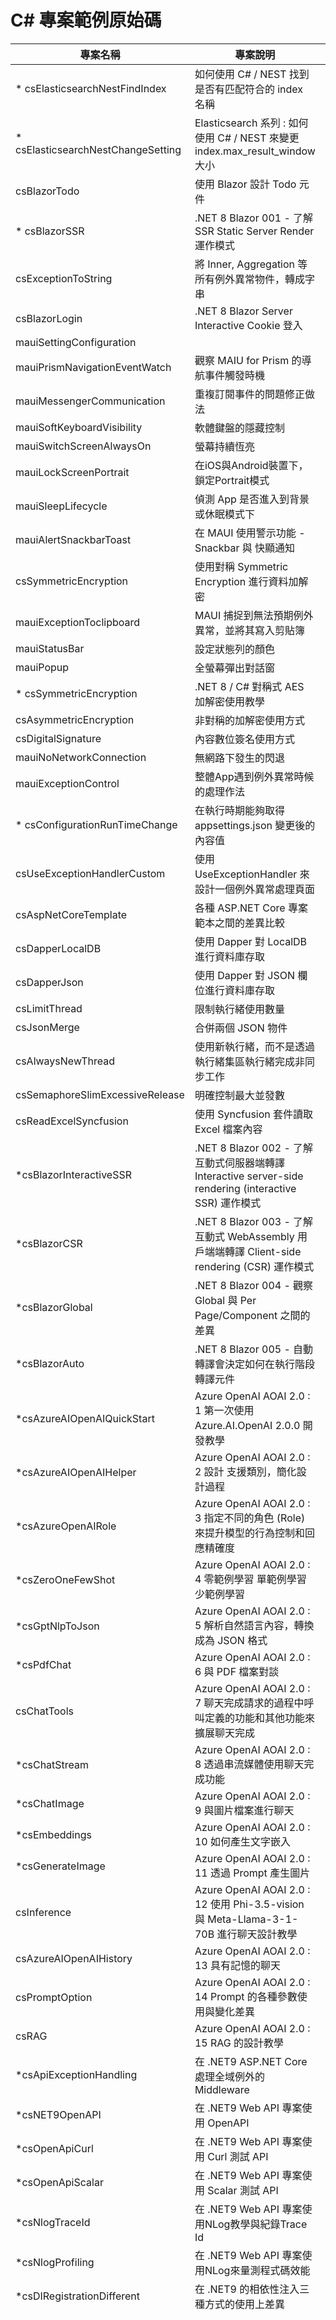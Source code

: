 # C# 專案範例原始碼

|專案名稱|專案說明|備註|
|-|-|-|
|* csElasticsearchNestFindIndex|如何使用 C# / NEST 找到是否有匹配符合的 index 名稱||
|* csElasticsearchNestChangeSetting|Elasticsearch 系列 : 如何使用 C# / NEST 來變更 index.max_result_window 大小||
|csBlazorTodo|使用 Blazor 設計 Todo 元件|https://reactsimpletodo.darenge.net/|
|* csBlazorSSR|.NET 8 Blazor 001 - 了解 SSR Static Server Render 運作模式||
|csExceptionToString|將 Inner, Aggregation 等所有例外異常物件，轉成字串||
|csBlazorLogin|.NET 8 Blazor Server Interactive Cookie 登入||
|mauiSettingConfiguration|||
|mauiPrismNavigationEventWatch|觀察 MAIU for Prism 的導航事件觸發時機||
|mauiMessengerCommunication|重複訂閱事件的問題修正做法||
|mauiSoftKeyboardVisibility|軟體鍵盤的隱藏控制||
|mauiSwitchScreenAlwaysOn|螢幕持續恆亮||
|mauiLockScreenPortrait|在iOS與Android裝置下，鎖定Portrait模式||
|mauiSleepLifecycle|偵測 App 是否進入到背景或休眠模式下||
|mauiAlertSnackbarToast|在 MAUI 使用警示功能 - Snackbar 與 快顯通知||
|csSymmetricEncryption|使用對稱 Symmetric Encryption 進行資料加解密||
|mauiExceptionToclipboard|MAUI 捕捉到無法預期例外異常，並將其寫入剪貼簿||
|mauiStatusBar|設定狀態列的顏色||
|mauiPopup|全螢幕彈出對話窗||
|* csSymmetricEncryption|.NET 8 / C# 對稱式 AES 加解密使用教學||
|csAsymmetricEncryption|非對稱的加解密使用方式||
|csDigitalSignature|內容數位簽名使用方式||
|mauiNoNetworkConnection|無網路下發生的閃退||
|mauiExceptionControl|整體App遇到例外異常時候的處理作法||
|* csConfigurationRunTimeChange|在執行時期能夠取得 appsettings.json 變更後的內容值||
|csUseExceptionHandlerCustom|使用 UseExceptionHandler 來設計一個例外異常處理頁面||
|csAspNetCoreTemplate|各種 ASP.NET Core 專案範本之間的差異比較||
|csDapperLocalDB|使用 Dapper 對 LocalDB 進行資料庫存取||
|csDapperJson|使用 Dapper 對 JSON 欄位進行資料庫存取||
|csLimitThread|限制執行緒使用數量||
|csJsonMerge|合併兩個 JSON 物件||
|csAlwaysNewThread|使用新執行緒，而不是透過執行緒集區執行緒完成非同步工作||
|csSemaphoreSlimExcessiveRelease|明確控制最大並發數||
|csReadExcelSyncfusion|使用 Syncfusion 套件讀取 Excel 檔案內容||
|*csBlazorInteractiveSSR|.NET 8 Blazor 002 - 了解 互動式伺服器端轉譯 Interactive server-side rendering (interactive SSR) 運作模式||
|*csBlazorCSR|.NET 8 Blazor 003 - 了解 互動式 WebAssembly 用戶端端轉譯 Client-side rendering (CSR) 運作模式||
|*csBlazorGlobal|.NET 8 Blazor 004 - 觀察 Global 與 Per Page/Component 之間的差異||
|*csBlazorAuto|.NET 8 Blazor 005 - 自動轉譯會決定如何在執行階段轉譯元件||
|*csAzureAIOpenAIQuickStart|Azure OpenAI AOAI 2.0 : 1 第一次使用 Azure.AI.OpenAI 2.0.0 開發教學||
|*csAzureAIOpenAIHelper|Azure OpenAI AOAI 2.0 : 2 設計 支援類別，簡化設計過程||
|*csAzureOpenAIRole|Azure OpenAI AOAI 2.0 : 3 指定不同的角色 (Role) 來提升模型的行為控制和回應精確度||
|*csZeroOneFewShot|Azure OpenAI AOAI 2.0 : 4 零範例學習 單範例學習 少範例學習||
|*csGptNlpToJson|Azure OpenAI AOAI 2.0 : 5 解析自然語言內容，轉換成為 JSON 格式||
|*csPdfChat|Azure OpenAI AOAI 2.0 : 6 與 PDF 檔案對談||
|csChatTools|Azure OpenAI AOAI 2.0 : 7 聊天完成請求的過程中呼叫定義的功能和其他功能來擴展聊天完成||
|*csChatStream|Azure OpenAI AOAI 2.0 : 8 透過串流媒體使用聊天完成功能||
|*csChatImage|Azure OpenAI AOAI 2.0 : 9 與圖片檔案進行聊天||
|*csEmbeddings|Azure OpenAI AOAI 2.0 : 10 如何產生文字嵌入||
|*csGenerateImage|Azure OpenAI AOAI 2.0 : 11 透過 Prompt 產生圖片||
|csInference|Azure OpenAI AOAI 2.0 : 12 使用 Phi-3.5-vision 與 Meta-Llama-3-1-70B 進行聊天設計教學||
|csAzureAIOpenAIHistory|Azure OpenAI AOAI 2.0 : 13 具有記憶的聊天||
|csPromptOption|Azure OpenAI AOAI 2.0 : 14 Prompt 的各種參數使用與變化差異||
|csRAG|Azure OpenAI AOAI 2.0 : 15 RAG 的設計教學||
|*csApiExceptionHandling|在 .NET9 ASP.NET Core 處理全域例外的 Middleware||
|*csNET9OpenAPI|在 .NET9 Web API 專案使用 OpenAPI||
|*csOpenApiCurl|在 .NET9 Web API 專案使用 Curl 測試 API||
|*csOpenApiScalar|在 .NET9 Web API 專案使用 Scalar 測試 API||
|*csNlogTraceId|在 .NET9 Web API 專案使用NLog教學與紀錄Trace Id||
|*csNlogProfiling|在 .NET9 Web API 專案使用NLog來量測程式碼效能||
|*csDIRegistrationDifferent|在 .NET9 的相依性注入三種方式的使用上差異||
||||
||||
||||
||||
||||
||||
||||
||||
||||
||||
||||
||||
||||
||||
||||
||||
||||
||||
||||
||||
||||
||||
||||
||||
||||
||||
||||
||||
||||
||||
||||
||||
||||
||||
||||
||||
||||
||||
||||
||||
||||
||||
||||
||||
||||
||||
||||
||||
||||
||||
||||
||||
||||
||||
||||
||||
||||
||||
||||
||||
||||
||||
||||
||||
||||
||||
||||
||||
||||
||||
||||
||||
||||
||||
||||
||||
||||
||||
||||
||||
||||
||||
||||
||||
||||
||||
||||
||||
||||
||||
||||
||||
||||
||||
||||
||||
||||
||||
||||
||||
||||
||||
||||
||||
||||
||||
||||
||||
||||
||||
||||
||||
||||
||||
||||
||||
||||
||||
||||
||||
||||
||||
||||
||||
||||

iOS Simulator: A fatal error occurred while trying to start the server.

xcrun simctl shutdown all

rm -r ~/Library/Developer/CoreSimulator/Caches

sudo rm -R /Users/swee/Library/Developer/CoreSimulator/Caches

open -a Simulator

cat /Library/Logs/CoreSimulator/CoreSimulator.log

On macOS 13 and above
Go to System Settings → General → Storage → Developer
Delete "Developer Caches"
